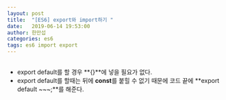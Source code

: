 ```yaml
---
layout: post
title:  "[ES6] export와 import하기 "
date:   2019-06-14 19:53:00
author: 한만섭
categories: es6
tags: es6 import export
---
```



> ## 

* export default를 할 경우 **{}**에 넣을 필요가 없다.  
* export default를 할때는 뒤에 **const**를 붙힐 수 없기 때문에 코드 끝에 **export default ~~~;**를 해준다. 
